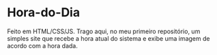 # Hora-do-Dia
Feito em HTML/CSS/JS.
Trago aqui, no meu primeiro repositório, um simples site que recebe a hora atual do sistema e exibe uma imagem de acordo com a hora dada.

